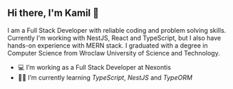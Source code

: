 ## Hi there, I'm Kamil 👋

I am a Full Stack Developer with reliable coding and problem solving skills. 
Currently I'm working with NestJS, React and TypeScript, but I also have hands-on experience with MERN stack.
I graduated with a degree in Computer Science from Wroclaw University of Science and Technology.

- 💻 I’m working as a Full Stack Developer at Nexontis
- 👨‍🎓 I’m currently learning *TypeScript*, *NestJS* and *TypeORM*

<br/>

<!-- <img src="https://github-readme-stats.vercel.app/api?username=kamilkow1123&&show_icons=true&count_private=true&theme=nord"> -->
<!-- <img src="https://github-readme-streak-stats.herokuapp.com?user=kamilkow1123&theme=nord" /> -->
<!-- <img src="https://github-readme-stats.vercel.app/api/top-langs/?username=kamilkow1123&layout=compact&count_private=true&theme=nord"> -->

